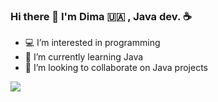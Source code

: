 ### Hi there 👋 I'm Dima 🇺🇦 , Java dev. ☕️
- 💻 I’m interested in programming 
- 🌱 I’m currently learning Java 
- 💞️ I’m looking to collaborate on Java projects 


<a href="https://t.me/dmk_t"><img src="https://img.shields.io/badge/Telegram-2CA5E0?style=for-the-badge&logo=telegram&logoColor=white"></a>






    
      
